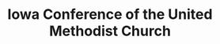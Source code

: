 ---
layout: repo
title: "Iowa Conference of the United Methodist Church"
id: 12098
permalink: repos/12098/
---